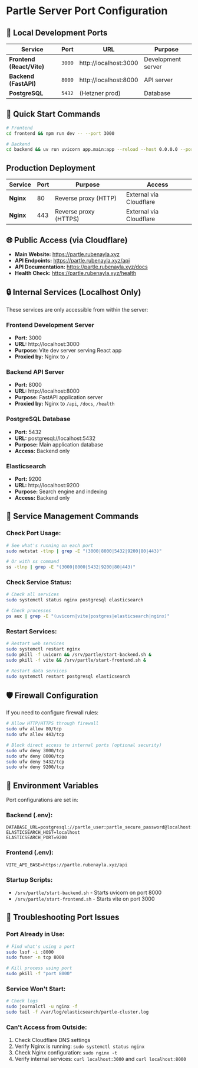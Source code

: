 # Partle Server Port Configuration

## 🔌 **Local Development Ports**

| Service | Port | URL | Purpose |
|---------|------|-----|---------|
| **Frontend (React/Vite)** | `3000` | http://localhost:3000 | Development server |
| **Backend (FastAPI)** | `8000` | http://localhost:8000 | API server |
| **PostgreSQL** | `5432` | (Hetzner prod) | Database |

## 🚀 **Quick Start Commands**

```bash
# Frontend
cd frontend && npm run dev -- --port 3000

# Backend  
cd backend && uv run uvicorn app.main:app --reload --host 0.0.0.0 --port 8000
```

## Production Deployment

| Service | Port | Purpose | Access |
|---------|------|---------|---------|
| **Nginx** | 80 | Reverse proxy (HTTP) | External via Cloudflare |
| **Nginx** | 443 | Reverse proxy (HTTPS) | External via Cloudflare |

## 🌐 **Public Access (via Cloudflare)**

- **Main Website:** https://partle.rubenayla.xyz
- **API Endpoints:** https://partle.rubenayla.xyz/api
- **API Documentation:** https://partle.rubenayla.xyz/docs
- **Health Check:** https://partle.rubenayla.xyz/health

## 🔒 **Internal Services (Localhost Only)**

These services are only accessible from within the server:

### **Frontend Development Server**
- **Port:** 3000
- **URL:** http://localhost:3000
- **Purpose:** Vite dev server serving React app
- **Proxied by:** Nginx to `/`

### **Backend API Server**
- **Port:** 8000  
- **URL:** http://localhost:8000
- **Purpose:** FastAPI application server
- **Proxied by:** Nginx to `/api`, `/docs`, `/health`

### **PostgreSQL Database**
- **Port:** 5432
- **URL:** postgresql://localhost:5432
- **Purpose:** Main application database
- **Access:** Backend only

### **Elasticsearch**
- **Port:** 9200
- **URL:** http://localhost:9200
- **Purpose:** Search engine and indexing
- **Access:** Backend only

## 🔧 **Service Management Commands**

### **Check Port Usage:**
```bash
# See what's running on each port
sudo netstat -tlnp | grep -E "(3000|8000|5432|9200|80|443)"

# Or with ss command
ss -tlnp | grep -E "(3000|8000|5432|9200|80|443)"
```

### **Check Service Status:**
```bash
# Check all services
sudo systemctl status nginx postgresql elasticsearch

# Check processes
ps aux | grep -E "(uvicorn|vite|postgres|elasticsearch|nginx)"
```

### **Restart Services:**
```bash
# Restart web services
sudo systemctl restart nginx
sudo pkill -f uvicorn && /srv/partle/start-backend.sh &
sudo pkill -f vite && /srv/partle/start-frontend.sh &

# Restart data services
sudo systemctl restart postgresql elasticsearch
```

## 🛡️ **Firewall Configuration**

If you need to configure firewall rules:

```bash
# Allow HTTP/HTTPS through firewall
sudo ufw allow 80/tcp
sudo ufw allow 443/tcp

# Block direct access to internal ports (optional security)
sudo ufw deny 3000/tcp
sudo ufw deny 8000/tcp
sudo ufw deny 5432/tcp
sudo ufw deny 9200/tcp
```

## 📝 **Environment Variables**

Port configurations are set in:

### **Backend (.env):**
```env
DATABASE_URL=postgresql://partle_user:partle_secure_password@localhost:5432/partle
ELASTICSEARCH_HOST=localhost
ELASTICSEARCH_PORT=9200
```

### **Frontend (.env):**
```env
VITE_API_BASE=https://partle.rubenayla.xyz/api
```

### **Startup Scripts:**
- `/srv/partle/start-backend.sh` - Starts uvicorn on port 8000
- `/srv/partle/start-frontend.sh` - Starts vite on port 3000

## 🚨 **Troubleshooting Port Issues**

### **Port Already in Use:**
```bash
# Find what's using a port
sudo lsof -i :8000
sudo fuser -n tcp 8000

# Kill process using port
sudo pkill -f "port 8000"
```

### **Service Won't Start:**
```bash
# Check logs
sudo journalctl -u nginx -f
sudo tail -f /var/log/elasticsearch/partle-cluster.log
```

### **Can't Access from Outside:**
1. Check Cloudflare DNS settings
2. Verify Nginx is running: `sudo systemctl status nginx`
3. Check Nginx configuration: `sudo nginx -t`
4. Verify internal services: `curl localhost:3000` and `curl localhost:8000`
